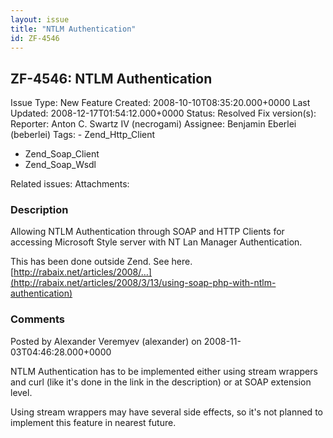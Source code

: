 ```yaml
---
layout: issue
title: "NTLM Authentication"
id: ZF-4546
---
```


ZF-4546: NTLM Authentication
----------------------------

 Issue Type: New Feature Created: 2008-10-10T08:35:20.000+0000 Last Updated: 2008-12-17T01:54:12.000+0000 Status: Resolved Fix version(s): 
 Reporter:  Anton C. Swartz IV (necrogami)  Assignee:  Benjamin Eberlei (beberlei)  Tags: - Zend\_Http\_Client
- Zend\_Soap\_Client
- Zend\_Soap\_Wsdl
 
 Related issues: 
 Attachments: 
### Description

Allowing NTLM Authentication through SOAP and HTTP Clients for accessing Microsoft Style server with NT Lan Manager Authentication.

This has been done outside Zend. See here. [http://rabaix.net/articles/2008/…](http://rabaix.net/articles/2008/3/13/using-soap-php-with-ntlm-authentication)

 

 

### Comments

Posted by Alexander Veremyev (alexander) on 2008-11-03T04:46:28.000+0000

NTLM Authentication has to be implemented either using stream wrappers and curl (like it's done in the link in the description) or at SOAP extension level.

Using stream wrappers may have several side effects, so it's not planned to implement this feature in nearest future.

 

 